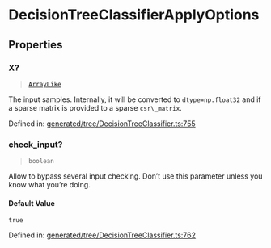 # DecisionTreeClassifierApplyOptions

## Properties

### X?

> [`ArrayLike`](../types/ArrayLike.md)

The input samples. Internally, it will be converted to `dtype=np.float32` and if a sparse matrix is provided to a sparse `csr\_matrix`.

Defined in:  [generated/tree/DecisionTreeClassifier.ts:755](https://github.com/transitive-bullshit/scikit-learn-ts/blob/122b3c0/packages/sklearn/src/generated/tree/DecisionTreeClassifier.ts#L755)

### check\_input?

> `boolean`

Allow to bypass several input checking. Don’t use this parameter unless you know what you’re doing.

#### Default Value

`true`

Defined in:  [generated/tree/DecisionTreeClassifier.ts:762](https://github.com/transitive-bullshit/scikit-learn-ts/blob/122b3c0/packages/sklearn/src/generated/tree/DecisionTreeClassifier.ts#L762)
